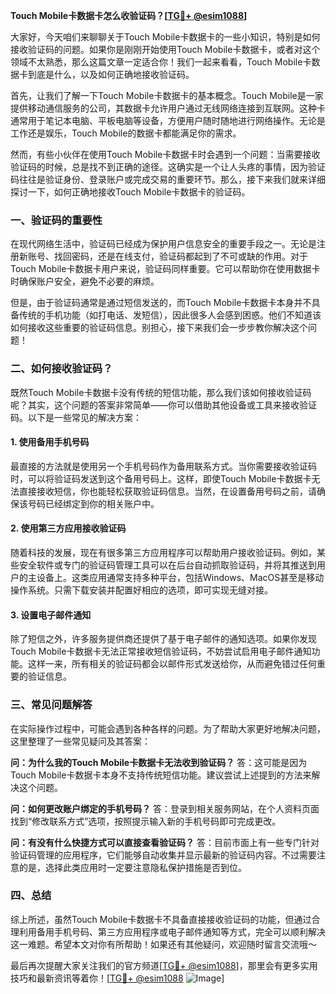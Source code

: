 **Touch Mobile卡数据卡怎么收验证码？[[TG💪+ @esim1088](https://t.me/s/esim1088)]**

大家好，今天咱们来聊聊关于Touch Mobile卡数据卡的一些小知识，特别是如何接收验证码的问题。如果你是刚刚开始使用Touch Mobile卡数据卡，或者对这个领域不太熟悉，那么这篇文章一定适合你！我们一起来看看，Touch Mobile卡数据卡到底是什么，以及如何正确地接收验证码。

首先，让我们了解一下Touch Mobile卡数据卡的基本概念。Touch Mobile是一家提供移动通信服务的公司，其数据卡允许用户通过无线网络连接到互联网。这种卡通常用于笔记本电脑、平板电脑等设备，方便用户随时随地进行网络操作。无论是工作还是娱乐，Touch Mobile的数据卡都能满足你的需求。

然而，有些小伙伴在使用Touch Mobile卡数据卡时会遇到一个问题：当需要接收验证码的时候，总是找不到正确的途径。这确实是一个让人头疼的事情，因为验证码往往是验证身份、登录账户或完成交易的重要环节。那么，接下来我们就来详细探讨一下，如何正确地接收Touch Mobile卡数据卡的验证码。

### 一、验证码的重要性

在现代网络生活中，验证码已经成为保护用户信息安全的重要手段之一。无论是注册新账号、找回密码，还是在线支付，验证码都起到了不可或缺的作用。对于Touch Mobile卡数据卡用户来说，验证码同样重要。它可以帮助你在使用数据卡时确保账户安全，避免不必要的麻烦。

但是，由于验证码通常是通过短信发送的，而Touch Mobile卡数据卡本身并不具备传统的手机功能（如打电话、发短信），因此很多人会感到困惑。他们不知道该如何接收这些重要的验证码信息。别担心，接下来我们会一步步教你解决这个问题！

### 二、如何接收验证码？

既然Touch Mobile卡数据卡没有传统的短信功能，那么我们该如何接收验证码呢？其实，这个问题的答案非常简单——你可以借助其他设备或工具来接收验证码。以下是一些常见的解决方案：

#### 1. 使用备用手机号码

最直接的方法就是使用另一个手机号码作为备用联系方式。当你需要接收验证码时，可以将验证码发送到这个备用号码上。这样，即使Touch Mobile卡数据卡无法直接接收短信，你也能轻松获取验证码信息。当然，在设置备用号码之前，请确保该号码已经绑定到你的相关账户中。

#### 2. 使用第三方应用接收验证码

随着科技的发展，现在有很多第三方应用程序可以帮助用户接收验证码。例如，某些安全软件或专门的验证码管理工具可以在后台自动抓取验证码，并将其推送到用户的主设备上。这类应用通常支持多种平台，包括Windows、MacOS甚至是移动操作系统。只需下载安装并配置好相应的选项，即可实现无缝对接。

#### 3. 设置电子邮件通知

除了短信之外，许多服务提供商还提供了基于电子邮件的通知选项。如果你发现Touch Mobile卡数据卡无法正常接收短信验证码，不妨尝试启用电子邮件通知功能。这样一来，所有相关的验证码都会以邮件形式发送给你，从而避免错过任何重要的验证信息。

### 三、常见问题解答

在实际操作过程中，可能会遇到各种各样的问题。为了帮助大家更好地解决问题，这里整理了一些常见疑问及其答案：

**问：为什么我的Touch Mobile卡数据卡无法收到验证码？**
答：这可能是因为Touch Mobile卡数据卡本身不支持传统短信功能。建议尝试上述提到的方法来解决这个问题。

**问：如何更改账户绑定的手机号码？**
答：登录到相关服务网站，在个人资料页面找到“修改联系方式”选项，按照提示输入新的手机号码即可完成更改。

**问：有没有什么快捷方式可以直接查看验证码？**
答：目前市面上有一些专门针对验证码管理的应用程序，它们能够自动收集并显示最新的验证码内容。不过需要注意的是，选择此类应用时一定要注意隐私保护措施是否到位。

### 四、总结

综上所述，虽然Touch Mobile卡数据卡不具备直接接收验证码的功能，但通过合理利用备用手机号码、第三方应用程序或电子邮件通知等方式，完全可以顺利解决这一难题。希望本文对你有所帮助！如果还有其他疑问，欢迎随时留言交流哦～

最后再次提醒大家关注我们的官方频道[[TG💪+ @esim1088](https://t.me/s/esim1088)]，那里会有更多实用技巧和最新资讯等着你！[[TG💪+ @esim1088](https://t.me/s/esim1088) ![Image](https://i.postimg.cc/4NQfJmqS/Snipaste-2025-05-13-00-14-12.png)]